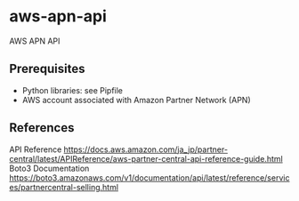 # aws-apn-api

AWS APN API

## Prerequisites

- Python libraries: see Pipfile
- AWS account associated with Amazon Partner Network (APN)

## References

API Reference https://docs.aws.amazon.com/ja_jp/partner-central/latest/APIReference/aws-partner-central-api-reference-guide.html
Boto3 Documentation https://boto3.amazonaws.com/v1/documentation/api/latest/reference/services/partnercentral-selling.html

